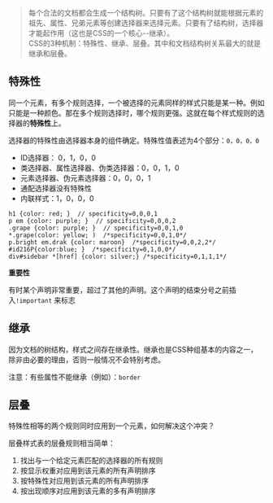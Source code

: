 > 每个合法的文档都会生成一个结构树。只要有了这个结构树就能根据元素的祖先、属性、兄弟元素等创建选择器来选择元素。只要有了结构树，选择器才能起作用（这也是CSS的一个核心--继承）。  
CSS的3种机制：特殊性、继承、层叠。其中和文档结构树关系最大的就是继承和层叠。

## 特殊性

同一个元素，有多个规则选择，一个被选择的元素同样的样式只能是某一种。例如只能是一种颜色。那在多个规则选择时，哪个规则更强。这就在每个样式规则的选择器的**特殊性**上。

选择器的特殊性由选择器本身的组件确定。特殊性值表述为4个部分：`0，0，0，0`

- ID选择器： 0，1，0，0
- 类选择器、属性选择器、伪类选择器：0，0，1，0
- 元素选择器、伪元素选择器：0，0，0，1
- 通配选择器没有特殊性
- 内联样式：1，0，0，0

```
h1 {color: red; }  // specificity=0,0,0,1
p em {color: purple; }  // specificity=0,0,0,2
.grape {color: purple; }  // specificity=0,0,1,0
*.grape(color: yellow; )  /*specificity=0,0,1,0*/
p.bright em.drak {color: maroon}  /*specificity=0,0,2,2*/
#id216P{color:blue; }  /*specificity=0,1,0,0*/
div#sidebar *[href] {color: silver;} /*specificity=0,1,1,1*/
```
**重要性**

有时某个声明非常重要，超过了其他的声明。这个声明的结束分号之前插入`!important` 来标志

## 继承

因为文档的树结构，样式之间存在继承性。继承也是CSS种组基本的内容之一，除非由必要的理由，否则一般情况不会特别考虑。

注意：有些属性不能继承（例如）：`border`  

## 层叠

特殊性相等的两个规则同时应用到一个元素，如何解决这个冲突？

层叠样式表的层叠规则相当简单：

1. 找出与一个给定元素匹配的选择器的所有规则
2. 按显示权重对应用到该元素的所有声明排序
3. 按特殊性对应用到该元素的所有声明排序
4. 按出现顺序对应用到该元素的多有声明排序






